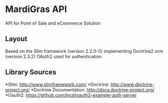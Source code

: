 MardiGras API
=========
API for Point of Sale and eCommerce Solution

Layout
---------
Based on the Slim framework (version 2.2.0-0) implementing Doctrine2 orm (version 2.3.2)
OAuth2 used for authentication

Library Sources
---------------
*Slim: http://www.slimframework.com/
*Doctrine: http://www.doctrine-project.org/
*Doctrine Documentation: http://docs.doctrine-project.org/
*Oauth2: https://github.com/lncd/oauth2-example-auth-server